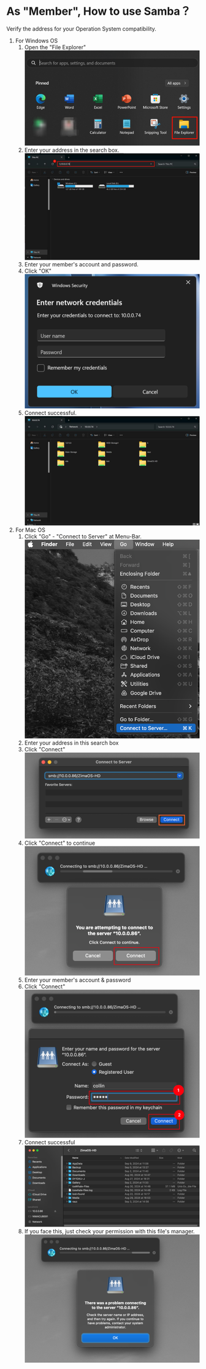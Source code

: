 # As "Member",  How to use Samba？

Verify the address for your Operation System compatibility.

1. For Windows OS
   1. Open the "File Explorer"
      ![](/images/Use-Sambaviacomputer/open_file_explorer.png)
   2. Enter your address in the search box.
      ![](/images/Use-Sambaviacomputer/input_add.png)
   3. Enter your member's account and password.
   4. Click "OK"
      ![](/images/Use-Sambaviacomputer/win-network-box.png)
   5. Connect successful.
      ![](/images/Use-Sambaviacomputer/win-files-list.png)
2. For Mac OS
   1. Click "Go" - "Connect to Server" at Menu-Bar.
      ![](/images/Use-Sambaviacomputer/mac-connect.png)
   2. Enter your address in this search box
   3. Click "Connect"
      ![](/images/Use-Sambaviacomputer/mac-smb-connect.png)
   4. Click "Connect" to continue
      ![](/images/Use-Sambaviacomputer/mac-click-connect.png)
   5. Enter your member's account & password
   6. Click "Connect"
      ![](/images/Use-Sambaviacomputer/mac-input.png)
   7. Connect successful
      ![](/images/Use-Sambaviacomputer/mac-success.png)
   8. If you face this, just check your permission with this file's manager.
      ![](/images/Use-Sambaviacomputer/mac-error.png)
